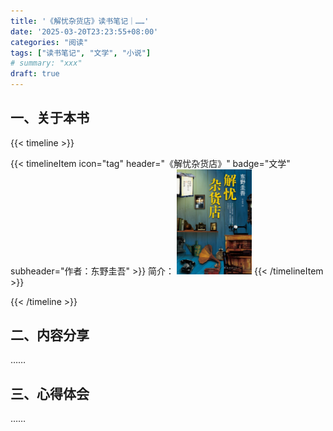 ```yaml
---
title: '《解忧杂货店》读书笔记｜……'
date: '2025-03-20T23:23:55+08:00'
categories: "阅读"
tags: ["读书笔记", "文学", "小说"]
# summary: "xxx"
draft: true
---
```


## 一、关于本书

{{< timeline >}}

{{< timelineItem icon="tag" header="《解忧杂货店》" badge="文学" subheader="作者：东野圭吾" >}}
简介：
<img src="./cover.jpg" width="120" alt="book cover">
{{< /timelineItem >}}

{{< /timeline >}}

## 二、内容分享

……

## 三、心得体会

……

<!--
三个小孩：翔太、敦也、幸平
老人：浪矢雄治

摘抄：

回答“迷途的小狗”：
“如果自己不想积极认真地生活，不管得到什么样的回答都没用。”

描述“披头士”：
“人与人之间情断义绝，并不需要什么具体的理由。就算表面上有，也很可能是因为心已经离开，才在事后编造出了那些借口。因为倘若心没有离开，当将会导致关系破裂的事态发生时，理应有人努力去挽救。如果没有，说明关系早已破裂。所以那四个人谁也没有挽救披头士乐队，就像看客一般，眼睁睁看着船只沉没。”

故事最后，寄了一张白纸，老爷爷回答：
“如果把来找我咨询的人比喻成迷途的羔羊，通常他们手上都有地图，却没有去看，或是不知道自己目前的位置。你的地图是一张白纸，这当然很伤脑筋。任何人都会不知所措。可是换个角度看，正因为是一张白纸，才可以随心所欲地描绘地图。一切全在你自己。对你来说，一切都是自由的，在你面前是无限的可能。这可是很棒的事啊。我衷心祈祷你可以相信自己，无悔地燃烧自己的人生。”
-->
